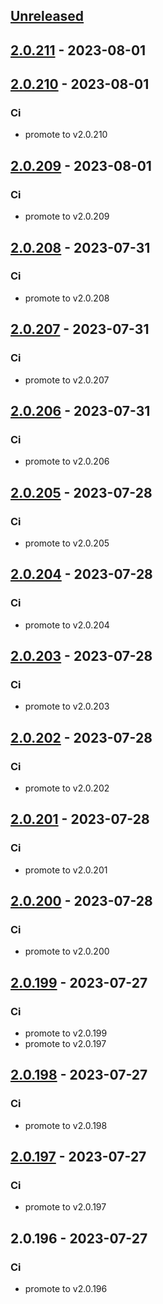 <a name="unreleased"></a>
## [Unreleased]


<a name="2.0.211"></a>
## [2.0.211] - 2023-08-01

<a name="2.0.210"></a>
## [2.0.210] - 2023-08-01
### Ci
- promote to v2.0.210


<a name="2.0.209"></a>
## [2.0.209] - 2023-08-01
### Ci
- promote to v2.0.209


<a name="2.0.208"></a>
## [2.0.208] - 2023-07-31
### Ci
- promote to v2.0.208


<a name="2.0.207"></a>
## [2.0.207] - 2023-07-31
### Ci
- promote to v2.0.207


<a name="2.0.206"></a>
## [2.0.206] - 2023-07-31
### Ci
- promote to v2.0.206


<a name="2.0.205"></a>
## [2.0.205] - 2023-07-28
### Ci
- promote to v2.0.205


<a name="2.0.204"></a>
## [2.0.204] - 2023-07-28
### Ci
- promote to v2.0.204


<a name="2.0.203"></a>
## [2.0.203] - 2023-07-28
### Ci
- promote to v2.0.203


<a name="2.0.202"></a>
## [2.0.202] - 2023-07-28
### Ci
- promote to v2.0.202


<a name="2.0.201"></a>
## [2.0.201] - 2023-07-28
### Ci
- promote to v2.0.201


<a name="2.0.200"></a>
## [2.0.200] - 2023-07-28
### Ci
- promote to v2.0.200


<a name="2.0.199"></a>
## [2.0.199] - 2023-07-27
### Ci
- promote to v2.0.199
- promote to v2.0.197


<a name="2.0.198"></a>
## [2.0.198] - 2023-07-27
### Ci
- promote to v2.0.198


<a name="2.0.197"></a>
## [2.0.197] - 2023-07-27
### Ci
- promote to v2.0.197


<a name="2.0.196"></a>
## 2.0.196 - 2023-07-27
### Ci
- promote to v2.0.196


[Unreleased]: https://gitlab.industrysoftware.automation.siemens.com/caas-ops/fleet/aws-usea1-qa-qa/compare/2.0.211...HEAD
[2.0.211]: https://gitlab.industrysoftware.automation.siemens.com/caas-ops/fleet/aws-usea1-qa-qa/compare/2.0.210...2.0.211
[2.0.210]: https://gitlab.industrysoftware.automation.siemens.com/caas-ops/fleet/aws-usea1-qa-qa/compare/2.0.209...2.0.210
[2.0.209]: https://gitlab.industrysoftware.automation.siemens.com/caas-ops/fleet/aws-usea1-qa-qa/compare/2.0.208...2.0.209
[2.0.208]: https://gitlab.industrysoftware.automation.siemens.com/caas-ops/fleet/aws-usea1-qa-qa/compare/2.0.207...2.0.208
[2.0.207]: https://gitlab.industrysoftware.automation.siemens.com/caas-ops/fleet/aws-usea1-qa-qa/compare/2.0.206...2.0.207
[2.0.206]: https://gitlab.industrysoftware.automation.siemens.com/caas-ops/fleet/aws-usea1-qa-qa/compare/2.0.205...2.0.206
[2.0.205]: https://gitlab.industrysoftware.automation.siemens.com/caas-ops/fleet/aws-usea1-qa-qa/compare/2.0.204...2.0.205
[2.0.204]: https://gitlab.industrysoftware.automation.siemens.com/caas-ops/fleet/aws-usea1-qa-qa/compare/2.0.203...2.0.204
[2.0.203]: https://gitlab.industrysoftware.automation.siemens.com/caas-ops/fleet/aws-usea1-qa-qa/compare/2.0.202...2.0.203
[2.0.202]: https://gitlab.industrysoftware.automation.siemens.com/caas-ops/fleet/aws-usea1-qa-qa/compare/2.0.201...2.0.202
[2.0.201]: https://gitlab.industrysoftware.automation.siemens.com/caas-ops/fleet/aws-usea1-qa-qa/compare/2.0.200...2.0.201
[2.0.200]: https://gitlab.industrysoftware.automation.siemens.com/caas-ops/fleet/aws-usea1-qa-qa/compare/2.0.199...2.0.200
[2.0.199]: https://gitlab.industrysoftware.automation.siemens.com/caas-ops/fleet/aws-usea1-qa-qa/compare/2.0.198...2.0.199
[2.0.198]: https://gitlab.industrysoftware.automation.siemens.com/caas-ops/fleet/aws-usea1-qa-qa/compare/2.0.197...2.0.198
[2.0.197]: https://gitlab.industrysoftware.automation.siemens.com/caas-ops/fleet/aws-usea1-qa-qa/compare/2.0.196...2.0.197
